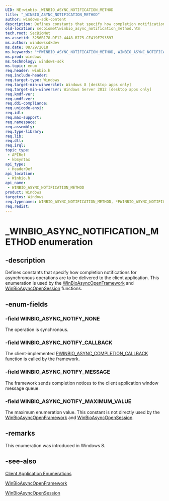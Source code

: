 ```yaml
---
UID: NE:winbio._WINBIO_ASYNC_NOTIFICATION_METHOD
title: "_WINBIO_ASYNC_NOTIFICATION_METHOD"
author: windows-sdk-content
description: Defines constants that specify how completion notifications for asynchronous operations are to be delivered to the client application.
old-location: secbiomet\winbio_async_notification_method.htm
tech.root: SecBioMet
ms.assetid: 3256B178-DF12-4448-B775-CE419F793597
ms.author: windowssdkdev
ms.date: 08/29/2018
ms.keywords: "*PWINBIO_ASYNC_NOTIFICATION_METHOD, WINBIO_ASYNC_NOTIFICATION_METHOD, WINBIO_ASYNC_NOTIFICATION_METHOD enumeration [Windows Biometric Framework API], WINBIO_ASYNC_NOTIFY_CALLBACK, WINBIO_ASYNC_NOTIFY_MAXIMUM_VALUE, WINBIO_ASYNC_NOTIFY_MESSAGE, WINBIO_ASYNC_NOTIFY_NONE, _WINBIO_ASYNC_NOTIFICATION_METHOD, secbiomet.winbio_async_notification_method, winbio/WINBIO_ASYNC_NOTIFICATION_METHOD, winbio/WINBIO_ASYNC_NOTIFY_CALLBACK, winbio/WINBIO_ASYNC_NOTIFY_MAXIMUM_VALUE, winbio/WINBIO_ASYNC_NOTIFY_MESSAGE, winbio/WINBIO_ASYNC_NOTIFY_NONE"
ms.prod: windows
ms.technology: windows-sdk
ms.topic: enum
req.header: winbio.h
req.include-header: 
req.target-type: Windows
req.target-min-winverclnt: Windows 8 [desktop apps only]
req.target-min-winversvr: Windows Server 2012 [desktop apps only]
req.kmdf-ver: 
req.umdf-ver: 
req.ddi-compliance: 
req.unicode-ansi: 
req.idl: 
req.max-support: 
req.namespace: 
req.assembly: 
req.type-library: 
req.lib: 
req.dll: 
req.irql: 
topic_type:
 - APIRef
 - kbSyntax
api_type:
 - HeaderDef
api_location:
 - Winbio.h
api_name:
 - WINBIO_ASYNC_NOTIFICATION_METHOD
product: Windows
targetos: Windows
req.typenames: WINBIO_ASYNC_NOTIFICATION_METHOD, *PWINBIO_ASYNC_NOTIFICATION_METHOD
req.redist: 
---
```


# _WINBIO_ASYNC_NOTIFICATION_METHOD enumeration


## -description


Defines constants that specify how completion notifications for asynchronous operations are to be delivered to the client application. This enumeration is used by the <a href="https://msdn.microsoft.com/D9557A6F-32C4-464F-8800-6E546808F100">WinBioAsyncOpenFramework</a> and <a href="https://msdn.microsoft.com/711EDE14-A2EE-415D-8FB6-562D71D68146">WinBioAsyncOpenSession</a> functions.


## -enum-fields




### -field WINBIO_ASYNC_NOTIFY_NONE

The operation is synchronous.


### -field WINBIO_ASYNC_NOTIFY_CALLBACK

The client-implemented <a href="https://msdn.microsoft.com/550EA13D-18CE-4B73-9C9B-4D5C46C48A75">PWINBIO_ASYNC_COMPLETION_CALLBACK</a> function is called by the framework.


### -field WINBIO_ASYNC_NOTIFY_MESSAGE

The framework sends completion notices to the client application window message queue.


### -field WINBIO_ASYNC_NOTIFY_MAXIMUM_VALUE

The maximum enumeration value. This constant is not directly used by the <a href="https://msdn.microsoft.com/D9557A6F-32C4-464F-8800-6E546808F100">WinBioAsyncOpenFramework</a> and <a href="https://msdn.microsoft.com/711EDE14-A2EE-415D-8FB6-562D71D68146">WinBioAsyncOpenSession</a>.


## -remarks



This enumeration was introduced in Windows 8.




## -see-also




<a href="https://msdn.microsoft.com/fd33bc63-cc99-40de-a43b-b0bc7d4c9454">Client Application Enumerations</a>



<a href="https://msdn.microsoft.com/D9557A6F-32C4-464F-8800-6E546808F100">WinBioAsyncOpenFramework</a>



<a href="https://msdn.microsoft.com/711EDE14-A2EE-415D-8FB6-562D71D68146">WinBioAsyncOpenSession</a>
 

 

